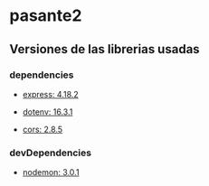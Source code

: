 # pasante2

## Versiones de las librerias usadas

### dependencies
- <a href="https://www.npmjs.com/package/express" target="_blank"><p>express: 4.18.2</p> </a>
- <a href="https://www.npmjs.com/package/dotenv" target="_blank"><p>dotenv: 16.3.1</p> </a>
- <a href="https://www.npmjs.com/package/cors" target="_blank"><p>cors: 2.8.5</p> </a>

### devDependencies
- <a href="https://www.npmjs.com/package/nodemon" target="_blank"><p>nodemon: 3.0.1</p></a>
